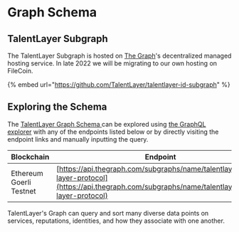 # Graph Schema

## TalentLayer Subgraph

The TalentLayer Subgraph is hosted on [The Graph](https://thegraph.com/en/)'s decentralized managed hosting service. In late 2022 we will be migrating to our own hosting on FileCoin.

{% embed url="https://github.com/TalentLayer/talentlayer-id-subgraph" %}

## Exploring the Schema

The [TalentLayer Graph Schema ](https://github.com/TalentLayer/talentlayer-id-subgraph/blob/main/schema.graphql)can be explored using [the GraphQL explorer](https://cloud.hasura.io/public/graphiql) with any of the endpoints listed below or by directly visiting the endpoint links and manually inputting the query.

| Blockchain              | Endpoint                                                                                                                                               |
| ----------------------- | ------------------------------------------------------------------------------------------------------------------------------------------------------ |
| Ethereum Goerli Testnet | [https://api.thegraph.com/subgraphs/name/talentlayer/talent-layer-protocol](https://api.thegraph.com/subgraphs/name/talentlayer/talent-layer-protocol) |

TalentLayer's Graph can query and sort many diverse data points on services, reputations, identities, and how they associate with one another.

